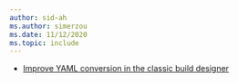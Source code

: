 ```yaml
---
author: sid-ah
ms.author: simerzou
ms.date: 11/12/2020
ms.topic: include
---
```

    
- [Improve YAML conversion in the classic build designer](#improve-yaml-conversion-in-the-classic-build-designer)

    
